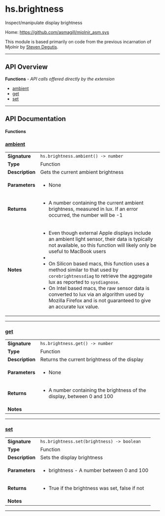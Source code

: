 # hs.brightness

Inspect/manipulate display brightness

Home: https://github.com/asmagill/mjolnir_asm.sys

This module is based primarily on code from the previous incarnation of Mjolnir by [Steven Degutis](https://github.com/sdegutis/).

---

## API Overview
**Functions** - _API calls offered directly by the extension_
 * [ambient](#ambient)
 * [get](#get)
 * [set](#set)


---

## API Documentation

#### Functions


### [ambient](#ambient)

|                                             |                                                                                     |
| --------------------------------------------|-------------------------------------------------------------------------------------|
| **Signature**                               | `hs.brightness.ambient() -> number`                                                                    |
| **Type**                                    | Function                                                                     |
| **Description**                             | Gets the current ambient brightness                                                                     |
| **Parameters**                              | <ul><li>None</li></ul> |
| **Returns**                                 | <ul><li>A number containing the current ambient brightness, measured in lux. If an error occurred, the number will be -1</li></ul>          |
| **Notes**                                   | <ul><li>Even though external Apple displays include an ambient light sensor, their data is typically not available, so this function will likely only be useful to MacBook users</li><li></li><li>On Silicon based macs, this function uses a method similar to that used by `corebrightnessdiag` to retrieve the aggregate lux as reported to `sysdiagnose`.</li><li>On Intel based macs, the raw sensor data is converted to lux via an algorithm used by Mozilla Firefox and is not guaranteed to give an accurate lux value.</li></ul> |

---


### [get](#get)

|                                             |                                                                                     |
| --------------------------------------------|-------------------------------------------------------------------------------------|
| **Signature**                               | `hs.brightness.get() -> number`                                                                    |
| **Type**                                    | Function                                                                     |
| **Description**                             | Returns the current brightness of the display                                                                     |
| **Parameters**                              | <ul><li>None</li></ul> |
| **Returns**                                 | <ul><li>A number containing the brightness of the display, between 0 and 100</li></ul>          |
| **Notes**                                   | <ul></ul> |

---


### [set](#set)

|                                             |                                                                                     |
| --------------------------------------------|-------------------------------------------------------------------------------------|
| **Signature**                               | `hs.brightness.set(brightness) -> boolean`                                                                    |
| **Type**                                    | Function                                                                     |
| **Description**                             | Sets the display brightness                                                                     |
| **Parameters**                              | <ul><li>brightness - A number between 0 and 100</li></ul> |
| **Returns**                                 | <ul><li>True if the brightness was set, false if not</li></ul>          |
| **Notes**                                   | <ul></ul> |

---


